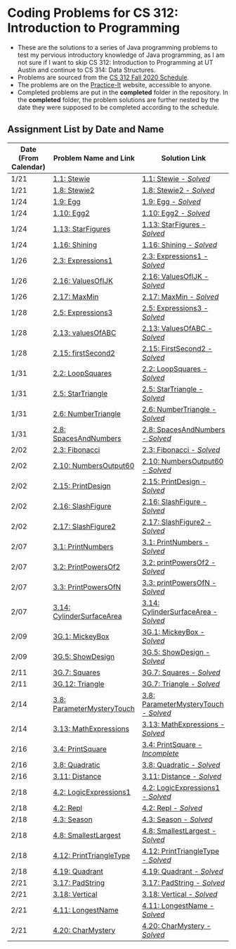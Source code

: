 # Coding Problems for CS 312: Introduction to Programming

* These are the solutions to a series of Java programming problems to test my pervious introductory knowledge of Java programming, as I am not sure if I want to skip CS 312: Introduction to Programming at UT Austin and continue to CS 314: Data Structures.
* Problems are sourced from the [CS 312 Fall 2020 Schedule](https://www.cs.utexas.edu/~scottm/cs312/schedule.htm).
* The problems are on the [Practice-It](https://practiceit.cs.washington.edu/) website, accessible to anyone.
* Completed problems are put in the **completed** folder in the repository. In the **completed** folder, the problem solutions are further nested by the date they were supposed to be completed according to the schedule.

## Assignment List by Date and Name

| Date (From Calendar) | Problem Name and Link                                                                       | Solution Link |
|------|-------------------------------------------------------------------------------------------------------------|---------------|
| 1/21 | [1.1: Stewie](https://practiceit.cs.washington.edu/problem/view/bjp5/chapter1/e1-Stewie)                    | [1.1: Stewie - *Solved*](completed/january21/Stewie.java)|
| 1/21 | [1.8: Stewie2](https://practiceit.cs.washington.edu/problem/view/bjp5/chapter1/e8-Stewie2)                  | [1.8: Stewie2 - *Solved*](completed/january21/Stewie2.java)|
| 1/24 | [1.9: Egg](https://practiceit.cs.washington.edu/problem/view/bjp5/chapter1/e9-Egg)                          | [1.9: Egg - *Solved*](completed/january24/Egg.java)|
| 1/24 | [1.10: Egg2](https://practiceit.cs.washington.edu/problem/view/bjp5/chapter1/e10-Egg2)                      | [1.10: Egg2 - *Solved*](completed/january24/Egg2.java)|
| 1/24 | [1.13: StarFigures](https://practiceit.cs.washington.edu/problem/view/bjp5/chapter1/e13-StarFigures)        | [1.13: StarFigures - *Solved*](completed/january24/StarFigures.java)|
| 1/24 | [1.16: Shining](https://practiceit.cs.washington.edu/problem/view/bjp5/chapter1/e16-Shining)                | [1.16: Shining - *Solved*](completed/january24/Shining.java)|
| 1/26 | [2.3: Expressions1](https://practiceit.cs.washington.edu/problem/view/bjp5/chapter2/s3-expressions1)        | [2.3: Expressions1 - *Solved*](completed/january26/Expressions1.java)|
| 1/26 | [2.16: ValuesOfIJK](https://practiceit.cs.washington.edu/problem/view/bjp5/chapter2/s16-valuesOfIJK)        | [2.16: ValuesOfIJK - *Solved*](completed/january26/ValuesOfIJK.java)|
| 1/26 | [2.17: MaxMin](https://practiceit.cs.washington.edu/problem/view/bjp5/chapter2/s17-maxMin)                  | [2.17: MaxMin - *Solved*](completed/january26/MaxMin.java)|
| 1/28 | [2.5: Expressions3](https://practiceit.cs.washington.edu/problem/view/bjp5/chapter2/s5-expressions3)        | [2.5: Expressions3 - *Solved*](completed/january28/Expressions3.java)|
| 1/28 | [2.13: valuesOfABC](https://practiceit.cs.washington.edu/problem/view/bjp5/chapter2/s13-valuesOfABC)        | [2.13: ValuesOfABC - *Solved*](completed/january28/ValuesOfABC.java)|
| 1/28 | [2.15: firstSecond2](https://practiceit.cs.washington.edu/problem/view/bjp5/chapter2/s15-firstSecond2)      | [2.15: FirstSecond2 - *Solved*](completed/january28/FirstSecond2.java)|
| 1/31 | [2.2: LoopSquares](https://practiceit.cs.washington.edu/problem/view/bjp5/chapter2/e2-loopSquares)          | [2.2: LoopSquares - *Solved*](completed/january31/LoopSquares.java)|
| 1/31 | [2.5: StarTriangle](https://practiceit.cs.washington.edu/problem/view/bjp5/chapter2/e5-starTriangle)        | [2.5: StarTriangle - *Solved*](completed/january31/StarTriangle.java)|
| 1/31 | [2.6: NumberTriangle](https://practiceit.cs.washington.edu/problem/view/bjp5/chapter2/e6-numberTriangle)    | [2.6: NumberTriangle - *Solved*](completed/january31/NumberTriangle.java)|
| 1/31 | [2.8: SpacesAndNumbers](https://practiceit.cs.washington.edu/problem/view/bjp5/chapter2/e8-spacesAndNumbers)| [2.8: SpacesAndNumbers - *Solved*](completed/january31/SpacesAndNumbers.java)|
| 2/02 | [2.3: Fibonacci](https://practiceit.cs.washington.edu/problem/view/bjp5/chapter2/e3-fibonacci)              | [2.3: Fibonacci - *Solved*](completed/february02/Fibonacci.java)|
| 2/02 | [2.10: NumbersOutput60](https://practiceit.cs.washington.edu/problem/view/bjp5/chapter2/e10-numbersOutput60)| [2.10: NumbersOutput60 - *Solved*](completed/february02/NumbersOutput60.java)|
| 2/02 | [2.15: PrintDesign](https://practiceit.cs.washington.edu/problem/view/bjp5/chapter2/e15-printDesign)        | [2.15: PrintDesign - *Solved*](completed/february02/PrintDesign.java)|
| 2/02 | [2.16: SlashFigure](https://practiceit.cs.washington.edu/problem/view/bjp5/chapter2/e16-SlashFigure)        | [2.16: SlashFigure - *Solved*](completed/february02/SlashFigure.java)|
| 2/02 | [2.17: SlashFigure2](https://practiceit.cs.washington.edu/problem/view/bjp5/chapter2/e17-SlashFigure2)      | [2.17: SlashFigure2 - *Solved*](completed/february02/SlashFigure2.java)|
| 2/07 | [3.1: PrintNumbers](https://practiceit.cs.washington.edu/problem/view/bjp5/chapter3/e1-printNumbers)| [3.1: PrintNumbers - *Solved*](completed/february07/PrintNumbers.java)|
| 2/07 | [3.2: PrintPowersOf2](https://practiceit.cs.washington.edu/problem/view/bjp5/chapter3/e2-printPowersOf2)| [3.2: printPowersOf2 - *Solved*](completed/february07/PrintPowersOf2.java)|
| 2/07 | [3.3: PrintPowersOfN](https://practiceit.cs.washington.edu/problem/view/bjp5/chapter3/e3-printPowersOfN)| [3.3: printPowersOfN - *Solved*](completed/february07/PrintPowersOfN.java)|
| 2/07 | [3.14: CylinderSurfaceArea](https://practiceit.cs.washington.edu/problem/view/bjp5/chapter3/e14-cylinderSurfaceArea)| [3.14: CylinderSurfaceArea - *Solved*](completed/february07/CylinderSurfaceArea.java)|
| 2/09 | [3G.1: MickeyBox](https://practiceit.cs.washington.edu/problem/view/bjp5/chapter3/e3-printPowersOfN)| [3G.1: MickeyBox - *Solved*](completed/february09/MickeyBox.java)|
| 2/09 | [3G.5: ShowDesign](https://practiceit.cs.washington.edu/problem/view/bjp5/chapter3/e3-printPowersOfN)| [3G.5: ShowDesign - *Solved*](completed/february09/ShowDesign.java)|
| 2/11 | [3G.7: Squares](https://practiceit.cs.washington.edu/problem/view/bjp5/chapter3g/e7-Squares)| [3G.7: Squares - *Solved*](completed/february11/Squares.java)|
| 2/11 | [3G.12: Triangle](https://practiceit.cs.washington.edu/problem/view/bjp5/chapter3g/e12-Triangle)| [3G.7: Triangle - *Solved*](completed/february11/Triangle.java)|
| 2/14 | [3.8: ParameterMysteryTouch](https://practiceit.cs.washington.edu/problem/view/bjp5/chapter3/s8-parameterMysteryTouch)| [3.8: ParameterMysteryTouch - *Solved*](completed/february14/ParameterMysteryTouch.java)|
| 2/14 | [3.13: MathExpressions](https://practiceit.cs.washington.edu/problem/view/bjp5/chapter3/s13-mathExpressions)| [3.13: MathExpressions - *Solved*](completed/february14/MathExpressions.java)|
| 2/16 | [3.4: PrintSquare](https://practiceit.cs.washington.edu/problem/view/bjp5/chapter3/e4-printSquare)| [3.4: PrintSquare - *Incomplete*](completed/february16/PrintSquare.java)|
| 2/16 | [3.8: Quadratic](https://practiceit.cs.washington.edu/problem/view/bjp5/chapter3/e8-quadratic)| [3.8: Quadratic - *Solved*](completed/february16/Quadratic.java)|
| 2/16 | [3.11: Distance](https://practiceit.cs.washington.edu/problem/view/bjp5/chapter3/e11-distance)| [3.11: Distance - *Solved*](completed/february16/Distance.java)|
| 2/18 | [4.2: LogicExpressions1](https://practiceit.cs.washington.edu/problem/view/bjp5/chapter4/s2-logicExpressions1)| [4.2: LogicExpressions1 - *Solved*](completed/february18/LogicExpressions1.java)|
| 2/18 | [4.2: Repl](https://practiceit.cs.washington.edu/problem/view/bjp5/chapter4/e2-repl)| [4.2: Repl - *Solved*](completed/february18/Repl.java)|
| 2/18 | [4.3: Season](https://practiceit.cs.washington.edu/problem/view/bjp5/chapter4/e3-season)| [4.3: Season - *Solved*](completed/february18/Season.java)|
| 2/18 | [4.8: SmallestLargest](https://practiceit.cs.washington.edu/problem/view/bjp5/chapter4/e8-smallestLargest)| [4.8: SmallestLargest - *Solved*](completed/february18/SmallestLargest.java)|
| 2/18 | [4.12: PrintTriangleType](https://practiceit.cs.washington.edu/problem/view/bjp5/chapter4/e12-printTriangleType)| [4.12: PrintTriangleType - *Solved*](completed/february18/PrintTriangleType.java)|
| 2/18 | [4.19: Quadrant](https://practiceit.cs.washington.edu/problem/view/bjp5/chapter4/e19-quadrant)| [4.19: Quadrant - *Solved*](completed/february18/Quadrant.java)|
| 2/21 | [3.17: PadString](https://practiceit.cs.washington.edu/problem/view/bjp5/chapter3/e17-padString)| [3.17: PadString - *Solved*](completed/february21/PadString.java)|
| 2/21 | [3.18: Vertical](https://practiceit.cs.washington.edu/problem/view/bjp5/chapter3/e18-vertical)| [3.18: Vertical - *Solved*](completed/february21/Vertical.java)|
| 2/21 | [4.11: LongestName](https://practiceit.cs.washington.edu/problem/view/bjp5/chapter4/e11-longestName)| [4.11: LongestName - *Solved*](completed/february21/LongestName.java)|
| 2/21 | [4.20: CharMystery](https://practiceit.cs.washington.edu/problem/view/bjp5/chapter4/s20-charMystery)| [4.20: CharMystery - *Solved*](completed/february21/CharMystery.java)|
